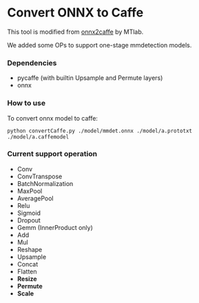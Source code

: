 # Convert ONNX to Caffe

This tool is modified from [onnx2caffe](https://github.com/MTlab/onnx2caffe) by MTlab.

We added some OPs to support one-stage mmdetection models.

### Dependencies
* pycaffe (with builtin Upsample and Permute layers)
* onnx  


### How to use
To convert onnx model to caffe:
```
python convertCaffe.py ./model/mmdet.onnx ./model/a.prototxt ./model/a.caffemodel
```

### Current support operation
* Conv
* ConvTranspose
* BatchNormalization
* MaxPool
* AveragePool
* Relu
* Sigmoid
* Dropout
* Gemm (InnerProduct only)
* Add
* Mul
* Reshape
* Upsample
* Concat
* Flatten
* **Resize**
* **Permute**
* **Scale**

